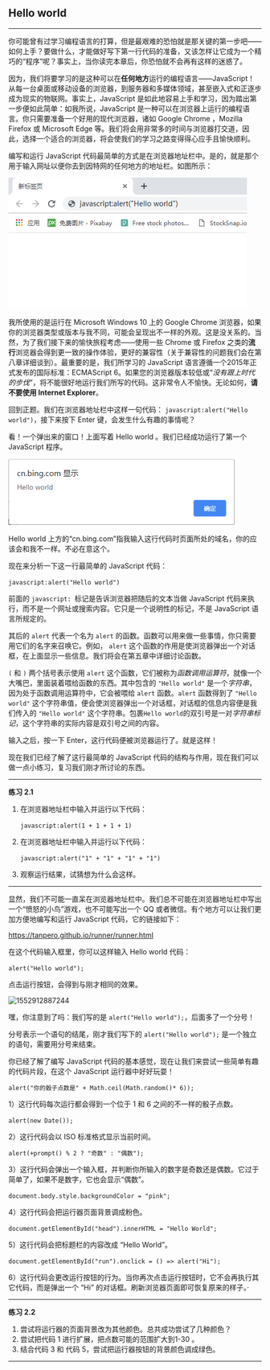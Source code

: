 ## Hello world

---

你可能曾有过学习编程语言的打算，但是最艰难的恐怕就是那关键的第一步吧——如何上手？要做什么，才能做好写下第一行代码的准备，又该怎样让它成为一个精巧的“程序”呢？事实上，当你读完本章后，你恐怕就不会再有这样的迷惑了。

因为，我们将要学习的是这种可以在**任何地方**运行的编程语言——JavaScript！从每一台桌面或移动设备的浏览器，到服务器和多媒体领域，甚至嵌入式和正逐步成为现实的物联网。事实上，JavaScript 是如此地容易上手和学习，因为踏出第一步便如此简单：如我所说，JavaScript 是一种可以在浏览器上运行的编程语言。你只需要准备一个好用的现代浏览器，诸如 Google Chrome ，Mozilla Firefox 或 Microsoft Edge 等。我们将会用非常多的时间与浏览器打交道，因此，选择一个适合的浏览器，将会使我们的学习之路变得得心应手且愉快顺利。

编写和运行 JavaScript 代码最简单的方式是在浏览器地址栏中。是的，就是那个用于输入网址以便你去到因特网的任何地方的地址栏。如图所示：

**![1552904604507](./assets/1552904604507.png)**

我所使用的是运行在 Microsoft Windows 10 上的 Google Chrome 浏览器，如果你的浏览器类型或版本与我不同，可能会呈现出不一样的外观。这是没关系的。当然，为了我们接下来的愉快旅程考虑——使用一些 Chrome 或 Firefox 之类的**流行**浏览器会得到更一致的操作体验，更好的兼容性（关于兼容性的问题我们会在第八章详细谈到）。最重要的是，我们所学习的 JavaScript 语言遵循一个2015年正式发布的国际标准：ECMAScript 6。如果您的浏览器版本较低或“*没有跟上时代的步伐*”，将不能很好地运行我们所写的代码。这非常令人不愉快。无论如何，**请不要使用 Internet Explorer**。

回到正题。我们在浏览器地址栏中这样一句代码： ```javascript:alert("Hello world")```，接下来按下 Enter 键，会发生什么有趣的事情呢？

看！一个弹出来的窗口！上面写着 Hello world 。我们已经成功运行了第一个 JavaScript 程序。

![1552905378968](./assets/1552905378968.png)

Hello world 上方的“cn.bing.com”指我输入这行代码时页面所处的域名，你的应该会和我不一样。不必在意这个。

现在来分析一下这一行最简单的 JavaScript 代码：

```javascript:alert("Hello world")```

前面的 ```javascript: ```标记是告诉浏览器把随后的文本当做 JavaScript 代码来执行，而不是一个网址或搜索内容。它只是一个说明性的标记，不是 JavaScript 语言所规定的。

其后的 ```alert``` 代表一个名为 ```alert``` 的函数。函数可以用来做一些事情，你只需要用它们的名字来召唤它。例如， ```alert``` 这个函数的作用是使浏览器弹出一个对话框，在上面显示一些信息。我们将会在第五章中详细讨论函数。

```(``` 和 ```)``` 两个括号表示使用 ```alert``` 这个函数，它们被称为*函数调用运算符*，就像一个大嘴巴，里面装着喂给函数的东西。其中包含的 ```"Hello world"``` 是一个*字符串*，因为处于函数调用运算符中，它会被喂给 ```alert``` 函数。```alert``` 函数得到了 ```"Hello world"``` 这个字符串值，便会使浏览器弹出一个对话框，对话框的信息内容便是我们传入的 ```"Hello world"``` 这个字符串。包裹```Hello world```的双引号是一对*字符串标记*，这个字符串的实际内容是双引号之间的内容。

输入之后，按一下 Enter，这行代码便被浏览器运行了。就是这样！

现在我们已经了解了这行最简单的 JavaScript 代码的结构与作用，现在我们可以做一点小练习，复习我们刚才所讨论的东西。

---

**练习 2.1**

1. 在浏览器地址栏中输入并运行以下代码：

   ```javascript:alert(1 + 1 + 1 + 1)```

2. 在浏览器地址栏中输入并运行以下代码：

    ```javascript:alert("1" + "1" + "1" + "1")```

3. 观察运行结果，试猜想为什么会这样。

---



显然，我们不可能一直呆在浏览器地址栏中。我们总不可能在浏览器地址栏中写出一个“愤怒的小鸟”游戏，也不可能写出一个 QQ 或者微信。有个地方可以让我们更加方便地编写和运行 JavaScript 代码，它的链接如下：

https://tanpero.github.io/runner/runner.html



在这个代码输入框里，你可以这样输入 Hello world 代码：

```alert("Hello world");```

点击运行按钮，会得到与刚才相同的效果。

![1552912887244](./assets/1552912887244.png)

嘿，你注意到了吗：我们写的是 ```alert("Hello world");```，后面多了一个分号！

分号表示一个语句的结尾，刚才我们写下的 ```alert("Hello world");``` 是一个独立的语句，需要用分号来结束。

你已经了解了编写 JavaScript 代码的基本感觉，现在让我们来尝试一些简单有趣的代码片段，在这个 JavaScript 运行器中好好玩耍！

```alert("你的骰子点数是" + Math.ceil(Math.random()* 6));```

1）这行代码每次运行都会得到一个位于 1 和 6 之间的不一样的骰子点数。

```alert(new Date());```

2）这行代码会以 ISO 标准格式显示当前时间。

```alert(+prompt() % 2 ? "奇数" : "偶数");```

3）这行代码会弹出一个输入框，并判断你所输入的数字是奇数还是偶数。它过于简单了，如果不是数字，它也会显示“偶数”。

```document.body.style.backgroundColor = "pink";```

4）这行代码会把运行器页面背景调成粉色。

```document.getElementById("head").innerHTML = "Hello World";```

5）这行代码会把标题栏的内容改成 “Hello World”。

```document.getElementById("run").onclick = () => alert("Hi");```

6）这行代码会更改运行按钮的行为。当你再次点击运行按钮时，它不会再执行其它代码，而是弹出一个 “Hi” 的对话框。刷新浏览器页面即可恢复原来的样子。·

---

**练习 2.2**

1. 尝试将运行器的页面背景改为其他颜色。总共成功尝试了几种颜色？
2. 尝试把代码 1 进行扩展，把点数可能的范围扩大到1-30 。
3. 结合代码 3 和 代码 5，尝试把运行器按钮的背景颜色调成绿色。

---

